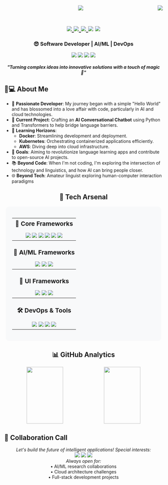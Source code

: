 <h1 align="center">
  <img align="right" src="https://visitor-badge.laobi.icu/badge?page_id=mzs786.mzs786" />
  <img src="https://readme-typing-svg.herokuapp.com/?font=Righteous&size=35&center=true&vCenter=true&width=500&height=70&duration=4000&lines=Hello,+World!+👋;+I'm+Md+Zubair+Saleem!;Software+Engineer;AI+Enthusiast;Cloud+Aficionado+☁️" />
</h1>
<h1 align="center">
    <a href="https://www.linkedin.com/in/mdzubairsaleem">
        <img src="https://img.shields.io/badge/LinkedIn-0A66C2?style=for-the-badge&logo=linkedin&logoColor=white"/>
    </a>
    <a href="mailto:mdzubairsaleem786@gmail.com">
        <img src="https://img.shields.io/badge/Email-D14836?style=for-the-badge&logo=gmail&logoColor=white"/>
    </a>
    <a href="https://mdzubairsaleem.com">
        <img src="https://img.shields.io/badge/Portfolio-4285F4?style=for-the-badge&logo=google-chrome&logoColor=white"/>
    </a>
    <img src="https://komarev.com/ghpvc/?username=mzs786&style=for-the-badge">
    <img src="https://img.shields.io/github/followers/mzs786.svg?style=for-the-badge&logo=appveyor">
</div>
<h3 align="center">😎 Software Developer | AI/ML | DevOps</h3>

<div>

</h1>
<div align="center">
    <p>
      <img src="https://img.shields.io/badge/Interest-Artificial Intelligence-blue"/>
      <img src="https://img.shields.io/badge/Hobby-Coding%2C%20Gaming-blue" />
      <img src="https://img.shields.io/badge/Programming-Python%2C%20Java%2C%20JavaScript-blue" />
      <img src="https://img.shields.io/badge/Language-English%2C%20Hindi%2C%20Kannada-blue" />
      <h4><i> "Turning complex ideas into innovative solutions with a touch of magic 💫" </i></h4>
    </p>
</div>

## 👨💻 About Me
- 🌟 **Passionate Developer**: My journey began with a simple "Hello World" and has blossomed into a love affair with code, particularly in AI and cloud technologies.
- 🔭 **Current Project**: Crafting an **AI Conversational Chatbot** using Python and Transformers to help bridge language barriers.
- 🌱 **Learning Horizons**:
  - **Docker**: Streamlining development and deployment.
  - **Kubernetes**: Orchestrating containerized applications efficiently.
  - **AWS**: Diving deep into cloud infrastructure.
- 🎯 **Goals**: Aiming to revolutionize language learning apps and contribute to open-source AI projects.
- 📚 **Beyond Code**: When I'm not coding, I'm exploring the intersection of technology and linguistics, and how AI can bring people closer.
- 🌐 **Beyond Tech**: Amateur linguist exploring human-computer interaction paradigms

<h2 align="center">🚀 Tech Arsenal</h2>

<div align="center" style="background: #f8f9fa; padding: 20px; border-radius: 10px; width: 90%; margin: auto;">

<!-- Vertical spacing container -->
<table align="center" style="border-spacing: 15px 20px">

  <!-- Core Frameworks -->
  <tr>
    <th align="center" style="font-size:1.2em; padding-bottom:15px">🔧 Core Frameworks</th>
  </tr>
  <tr>
    <td align="center">
      <img src="https://img.shields.io/badge/React-61DAFB?style=for-the-badge&logo=react&logoColor=black"/>
      <img src="https://img.shields.io/badge/Next.js-000000?style=for-the-badge&logo=nextdotjs&logoColor=white"/>
      <img src="https://img.shields.io/badge/Node.js-339933?style=for-the-badge&logo=nodedotjs&logoColor=white"/>
      <img src="https://img.shields.io/badge/Express-000000?style=for-the-badge&logo=express&logoColor=white"/>
      <img src="https://img.shields.io/badge/Django-092E20?style=for-the-badge&logo=django&logoColor=white"/>
      <img src="https://img.shields.io/badge/Flask-000000?style=for-the-badge&logo=flask&logoColor=white"/>
    </td>
  </tr>

  <!-- AI/ML -->
  <tr>
    <th align="center" style="font-size:1.2em; padding:25px 0 15px">🧠 AI/ML Frameworks</th>
  </tr>
  <tr>
    <td align="center">
      <img src="https://img.shields.io/badge/Pandas-150458?style=for-the-badge&logo=pandas&logoColor=white"/>
      <img src="https://img.shields.io/badge/NumPy-013243?style=for-the-badge&logo=numpy&logoColor=white"/>
      <img src="https://img.shields.io/badge/OpenCV-5C3EE8?style=for-the-badge&logo=opencv&logoColor=white"/>
    </td>
  </tr>

  <!-- UI Frameworks -->
  <tr>
    <th align="center" style="font-size:1.2em; padding:25px 0 15px">🎨 UI Frameworks</th>
  </tr>
  <tr>
    <td align="center">
      <img src="https://img.shields.io/badge/Tailwind%20CSS-06B6D4?style=for-the-badge&logo=tailwindcss&logoColor=white"/>
      <img src="https://img.shields.io/badge/Material%20UI-007FFF?style=for-the-badge&logo=mui&logoColor=white"/>
      <img src="https://img.shields.io/badge/Bootstrap-7952B3?style=for-the-badge&logo=bootstrap&logoColor=white"/>
    </td>
  </tr>

  <!-- DevOps -->
  <tr>
    <th align="center" style="font-size:1.2em; padding:25px 0 15px">🛠️ DevOps & Tools</th>
  </tr>
  <tr>
    <td align="center">
      <img src="https://img.shields.io/badge/Docker-2496ED?style=for-the-badge&logo=docker&logoColor=white"/>
      <img src="https://img.shields.io/badge/AWS-232F3E?style=for-the-badge&logo=amazonaws&logoColor=white"/>
      <img src="https://img.shields.io/badge/Git-F05032?style=for-the-badge&logo=git&logoColor=white"/>
      <img src="https://img.shields.io/badge/VS%20Code-007ACC?style=for-the-badge&logo=visualstudiocode&logoColor=white"/>
    </td>
  </tr>

</table>
</div>


<h2 align="center">📊 GitHub Analytics</h2>

<p align="center">
  <img src="https://github-readme-stats.vercel.app/api?username=mzs786&show_icons=true&theme=radical&include_all_commits=true" width="48%" height="180px"/>
  <img src="https://github-readme-streak-stats.herokuapp.com/?user=mzs786&theme=radical" width="48%" height="180px"/>
</p>

## 🚀 Collaboration Call

<p align="center">
  <i>Let's build the future of intelligent applications! Special interests:</i><br>
  <img src="https://img.shields.io/badge/NLP-Research-blue" />
  <img src="https://img.shields.io/badge/Cloud-Native_Solutions-blue" />
  <img src="https://img.shields.io/badge/Open_Source-Contributions-blue" /><br>
  <i>Always open for:</i><br>
  • AI/ML research collaborations<br>
  • Cloud architecture challenges<br>
  • Full-stack development projects
</p>
